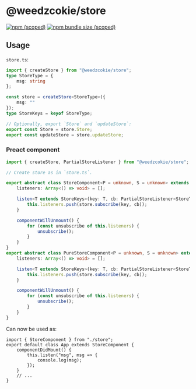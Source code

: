 # @weedzcokie/store

[![npm (scoped)](https://img.shields.io/npm/v/@weedzcokie/store?style=for-the-badge)](https://www.npmjs.com/package/@weedzcokie/store)
[![npm bundle size (scoped)](https://img.shields.io/bundlephobia/min/@weedzcokie/store?style=for-the-badge)](https://www.npmjs.com/package/@weedzcokie/store)

## Usage

`store.ts`:

```typescript
import { createStore } from "@weedzcokie/store";
type StoreType = {
    msg: string
};

const store = createStore<StoreType>({
    msg: ""
});
type StoreKeys = keyof StoreType;

// Optionally, export `Store` and `updateStore`:
export const Store = store.Store;
export const updateStore = store.updateStore;
```

### Preact component

```typescript
import { createStore, PartialStoreListener } from "@weedzcokie/store";

// Create store as in `store.ts`.

export abstract class StoreComponent<P = unknown, S = unknown> extends Component<P, S> {
    listeners: Array<() => void> = [];

    listen<T extends StoreKeys>(key: T, cb: PartialStoreListener<StoreType, T>) {
        this.listeners.push(store.subscribe(key, cb));
    }

    componentWillUnmount() {
        for (const unsubscribe of this.listeners) {
            unsubscribe();
        }
    }
}
export abstract class PureStoreComponent<P = unknown, S = unknown> extends PureComponent<P, S> {
    listeners: Array<() => void> = [];

    listen<T extends StoreKeys>(key: T, cb: PartialStoreListener<StoreType, T>) {
        this.listeners.push(store.subscribe(key, cb));
    }

    componentWillUnmount() {
        for (const unsubscribe of this.listeners) {
            unsubscribe();
        }
    }
}
```

Can now be used as:

```tsx
import { StoreComponent } from "./store";
export default class App extends StoreComponent {
    componentDidMount() {
        this.listen("msg", msg => {
            console.log(msg);
        });
    }
    // ...
}
```
